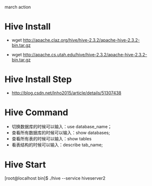 march action

# Hive Install
* wget http://apache.claz.org/hive/hive-2.3.2/apache-hive-2.3.2-bin.tar.gz

* wget http://apache.cs.utah.edu/hive/hive-2.3.2/apache-hive-2.3.2-bin.tar.gz



# Hive Install Step
* http://blog.csdn.net/lnho2015/article/details/51307438


# Hive Command
*  切换数据库的时候可以输入：use database_name；
*  查看所有数据库的时候可以输入：show databases;
*  查看所有表的时候可以输入：show tables
*  看表结构的时候可以输入：describe tab_name;

# Hive Start
[root@localhost bin]$ ./hive --service hiveserver2


















